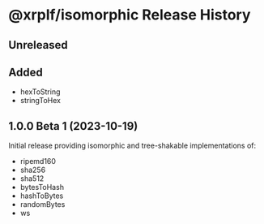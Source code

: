 # @xrplf/isomorphic Release History

## Unreleased

## Added
- hexToString
- stringToHex

## 1.0.0 Beta 1 (2023-10-19)

Initial release providing isomorphic and tree-shakable implementations of:

- ripemd160
- sha256
- sha512
- bytesToHash
- hashToBytes
- randomBytes
- ws

